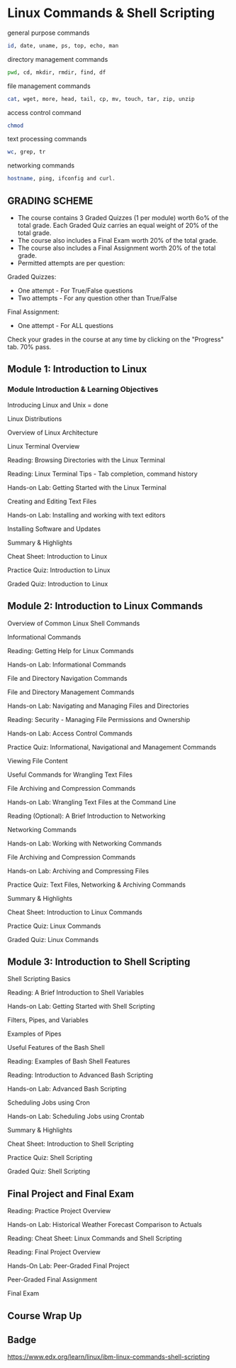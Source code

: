 # Linux Commands & Shell Scripting

general purpose commands
```bash
id, date, uname, ps, top, echo, man
```
directory management commands
```bash
pwd, cd, mkdir, rmdir, find, df
```
file management commands
```bash
cat, wget, more, head, tail, cp, mv, touch, tar, zip, unzip
```
access control command
```bash
chmod
```
text processing commands
```bash
wc, grep, tr
```
networking commands
```bash
hostname, ping, ifconfig and curl.
```
## GRADING SCHEME

* The course contains 3 Graded Quizzes (1 per module) worth 6o% of the total grade. Each Graded Quiz carries an equal weight of 20% of the total grade.
* The course also includes a Final Exam worth 20% of the total grade.
* The course also includes a Final Assignment worth 20% of the total grade.
* Permitted attempts are per question:

Graded Quizzes:
* One attempt - For True/False questions
* Two attempts - For any question other than True/False

Final Assignment:
* One attempt - For ALL questions

Check your grades in the course at any time by clicking on the "Progress" tab. 70% pass.

## Module 1: Introduction to Linux

### Module Introduction & Learning Objectives

Introducing Linux and Unix = done

Linux Distributions

Overview of Linux Architecture

Linux Terminal Overview

Reading: Browsing Directories with the Linux Terminal

Reading: Linux Terminal Tips - Tab completion, command history

Hands-on Lab: Getting Started with the Linux Terminal

Creating and Editing Text Files

Hands-on Lab: Installing and working with text editors

Installing Software and Updates

Summary & Highlights

Cheat Sheet: Introduction to Linux

Practice Quiz: Introduction to Linux

Graded Quiz: Introduction to Linux

## Module 2: Introduction to Linux Commands

Overview of Common Linux Shell Commands

Informational Commands

Reading: Getting Help for Linux Commands

Hands-on Lab: Informational Commands

File and Directory Navigation Commands

File and Directory Management Commands

Hands-on Lab:  Navigating and Managing Files and Directories

Reading: Security - Managing File Permissions and Ownership

Hands-on Lab: Access Control Commands

Practice Quiz: Informational, Navigational and Management Commands 

Viewing File Content

Useful Commands for Wrangling Text Files

File Archiving and Compression Commands

Hands-on Lab: Wrangling Text Files at the Command Line

Reading (Optional): A Brief Introduction to Networking

Networking Commands

Hands-on Lab: Working with Networking Commands

File Archiving and Compression Commands

Hands-on Lab: Archiving and Compressing Files

Practice Quiz: Text Files, Networking & Archiving Commands

Summary & Highlights

Cheat Sheet: Introduction to Linux Commands

Practice Quiz: Linux Commands

Graded Quiz: Linux Commands

## Module 3: Introduction to Shell Scripting

Shell Scripting Basics

Reading: A Brief Introduction to Shell Variables

Hands-on Lab: Getting Started with Shell Scripting

Filters, Pipes, and Variables

Examples of Pipes

Useful Features of the Bash Shell

Reading: Examples of Bash Shell Features

Reading: Introduction to Advanced Bash Scripting

Hands-on Lab: Advanced Bash Scripting

Scheduling Jobs using Cron

Hands-on Lab: Scheduling Jobs using Crontab

Summary & Highlights

Cheat Sheet: Introduction to Shell Scripting

Practice Quiz: Shell Scripting

Graded Quiz: Shell Scripting

## Final Project and Final Exam

Reading: Practice Project Overview

Hands-on Lab: Historical Weather Forecast Comparison to Actuals

Reading: Cheat Sheet: Linux Commands and Shell Scripting

Reading: Final Project Overview

Hands-On Lab: Peer-Graded Final Project

Peer-Graded Final Assignment

Final Exam

## Course Wrap Up

## Badge

https://www.edx.org/learn/linux/ibm-linux-commands-shell-scripting